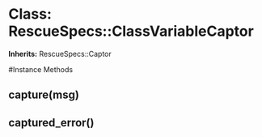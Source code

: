 # Class: RescueSpecs::ClassVariableCaptor
**Inherits:** RescueSpecs::Captor
    




#Instance Methods
## capture(msg) [](#method-i-capture)

## captured_error() [](#method-i-captured_error)

